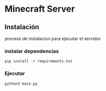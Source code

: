 # Minecraft Server

## Instalación

proceso de instalacion para ejecutar el servidor

### instalar dependencias

```pip install -r requirements.txt```

### Ejecutar

```python3 main.py```
